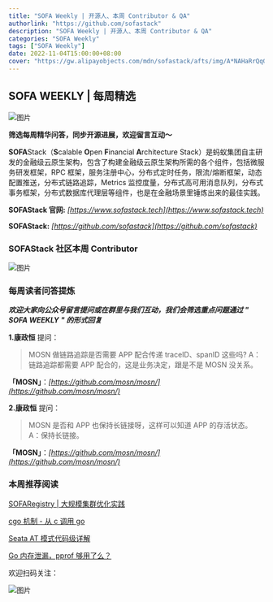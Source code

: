 ```yaml
---
title: "SOFA Weekly | 开源人、本周 Contributor & QA"
authorlink: "https://github.com/sofastack"
description: "SOFA Weekly | 开源人、本周 Contributor & QA"
categories: "SOFA Weekly"
tags: ["SOFA Weekly"]
date: 2022-11-04T15:00:00+08:00
cover: "https://gw.alipayobjects.com/mdn/sofastack/afts/img/A*NAHaRrQqGzAAAAAAAAAAAAAAARQnAQ"
---
```


## SOFA WEEKLY | 每周精选

![图片](https://p3-juejin.byteimg.com/tos-cn-i-k3u1fbpfcp/1e08fca65f7643c783d33f590bb41d5a~tplv-k3u1fbpfcp-zoom-1.image)

**筛选每周精华问答，同步开源进展，欢迎留言互动～**

**SOFA**Stack（**S**calable **O**pen **F**inancial **A**rchitecture Stack）是蚂蚁集团自主研发的金融级云原生架构，包含了构建金融级云原生架构所需的各个组件，包括微服务研发框架，RPC 框架，服务注册中心，分布式定时任务，限流/熔断框架，动态配置推送，分布式链路追踪，Metrics 监控度量，分布式高可用消息队列，分布式事务框架，分布式数据库代理层等组件，也是在金融场景里锤炼出来的最佳实践。

**SOFAStack 官网:** *[https://www.sofastack.tech](https://www.sofastack.tech)*

**SOFAStack:** *[https://github.com/sofastack](https://github.com/sofastack)*

### SOFAStack 社区本周 Contributor

![图片](https://img.alicdn.com/imgextra/i4/O1CN01ay1RZb1jLFLuJ6wFy_!!6000000004531-2-tps-1080-1920.png)

### 每周读者问答提炼

***欢迎大家向公众号留言提问或在群里与我们互动，我们会筛选重点问题通过 " SOFA WEEKLY " 的形式回复***

**1.康政恒** 提问：

>MOSN 做链路追踪是否需要 APP 配合传递 traceID、spanID 这些吗?
A：链路追踪都需要 APP 配合的，这是业务决定，跟是不是 MOSN 没关系。

**「MOSN」**：*[https://github.com/mosn/mosn/](https://github.com/mosn/mosn/)*

**2.康政恒** 提问：

>MOSN 是否和 APP 也保持长链接呀，这样可以知道 APP 的存活状态。
A：保持长链接。

**「MOSN」**：*[https://github.com/mosn/mosn/](https://github.com/mosn/mosn/)*

### 本周推荐阅读

[SOFARegistry | 大规模集群优化实践](https://mp.weixin.qq.com/s?__biz=MzUzMzU5Mjc1Nw==&mid=2247517005&idx=1&sn=685cea90982f8ecec5ffc56880d63175&chksm=faa36c97cdd4e58163830407bd827838f6ecb0a5b0e22130b507141fe9a24b2e645666fc0571&scene=21)

[cgo 机制 - 从 c 调用 go](https://mp.weixin.qq.com/s?__biz=MzUzMzU5Mjc1Nw==&mid=2247516398&idx=1&sn=2172b6f6ffe9c8b3263a15ef60ee3d54&chksm=faa36f34cdd4e622746582f922cd00798a1044c4f32a7ce058be6df91b58cbee725022a56525&scene=21)

[Seata AT 模式代码级详解](https://mp.weixin.qq.com/s?__biz=MzUzMzU5Mjc1Nw==&mid=2247516247&idx=1&sn=f57bb355cef6b823a32cd8b30c0b53ee&chksm=faa36f8dcdd4e69b91a9231330f82af5558de9349425b97e2e88e6fb3f8b33845d93af156fb1&scene=21)

[Go 内存泄漏，pprof 够用了么？](https://mp.weixin.qq.com/s?__biz=MzUzMzU5Mjc1Nw==&mid=2247516046&idx=1&sn=c8ed0fbbc18b4377778c2ed06c7332ba&chksm=faa35054cdd4d9425b6780ae5ed1a6b83ab16afd9d870affba350c8002a2c4e2efdb85abc603&scene=21)

欢迎扫码关注：

![图片](https://p3-juejin.byteimg.com/tos-cn-i-k3u1fbpfcp/e19d0a6d7f734ad6a585cde82ae4f3bf~tplv-k3u1fbpfcp-zoom-1.image)
